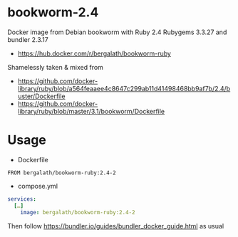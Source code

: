 # bookworm-2.4
Docker image from Debian bookworm with Ruby 2.4 Rubygems 3.3.27 and bundler 2.3.17
- https://hub.docker.com/r/bergalath/bookworm-ruby

Shamelessly taken & mixed from
- https://github.com/docker-library/ruby/blob/a564feaaee4c8647c299ab11d41498468bb9af7b/2.4/buster/Dockerfile⁠
- https://github.com/docker-library/ruby/blob/master/3.1/bookworm/Dockerfile⁠

# Usage

- Dockerfile
```docker
FROM bergalath/bookworm-ruby:2.4-2
```

- compose.yml
```yaml
services:
  […]
    image: bergalath/bookworm-ruby:2.4-2
```

Then follow https://bundler.io/guides/bundler_docker_guide.html as usual
